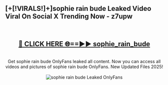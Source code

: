<h2>[+[!VIRALS!]+]sophie rain bude Leaked Video Viral On Social X Trending Now - z7upw</h2>
<br>
<div align="center">
<h2><a href="https://libra.edu.pl?sophie_rain_bude" rel="nofollow">🔴 CLICK HERE 🌐==►► sophie_rain_bude</a></h2>
<br>
Get sophie rain bude OnlyFans leaked all content. Now you can access all videos and pictures of sophie rain bude OnlyFans. New Updated Files 2025!
<br>
<br>
<a href="https://libra.edu.pl?sophie_rain_bude" rel="nofollow" data-target="animated-image.originalLink"><img src="https://i.ibb.co.com/WyWwxjT/player-gif2.gif" alt="sophie rain bude Leaked OnlyFans" style="max-width: 100%; display: inline-block;" data-target="animated-image.originalImage"></a>
</div>
<br>